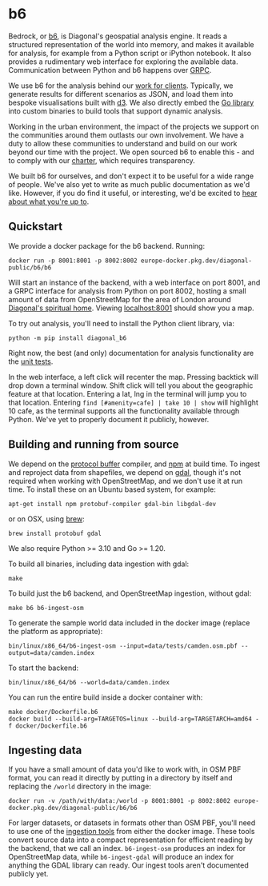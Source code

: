 # b6

Bedrock, or [b6](https://diagonal.works/b6), is Diagonal's geospatial analysis
engine. It reads a structured representation of the world into memory, and
makes it available for analysis, for example from a Python script or iPython
notebook. It also provides a rudimentary web interface for exploring the
available data. Communication between Python and b6 happens over
[GRPC](https://grpc.io).

We use b6 for the analysis behind our
[work for clients](http://diagonal.works/journal). Typically, we generate
results for different scenarios as JSON, and load them into bespoke
visualisations built with [d3](https://d3js.org/). We also directly embed
the [Go library](src/diagonal.works/b6/world.go) into custom
binaries to build tools that support dynamic analysis.

Working in the urban environment, the impact of the projects we support on
the communities around them outlasts our own involvement. We have a duty to
allow these communities to understand and build on our work beyond our time
with the project. We open sourced b6 to enable this - and to comply with our
[charter](http://diagonal.works/charter), which requires transparency.

We built b6 for ourselves, and don't expect it to be useful for a wide range
of people. We've also yet to write as much public documentation as we'd like.
However, if you do find it useful, or interesting, we'd be excited to [hear
about what you're up to](mailto:hello@diagonal.works).

## Quickstart

We provide a docker package for the b6 backend. Running:

```
docker run -p 8001:8001 -p 8002:8002 europe-docker.pkg.dev/diagonal-public/b6/b6
```

Will start an instance of the backend, with a web interface on port 8001, and
a GRPC interface for analysis from Python on port 8002, hosting a small amount
of data from OpenStreetMap for the area of London around
[Diagonal's spiritual home](https://www.dishoom.com/kings-cross/). Viewing
[localhost:8001](http://localhost:8001) should show you a map.

To try out analysis, you'll need to install the Python client library, via:

```
python -m pip install diagonal_b6
```

Right now, the best (and only) documentation for analysis functionality are the [unit tests](python/diagonal_b6/b6_test.py).

In the web interface, a left click will recenter the
map. Pressing backtick will drop down a terminal window. Shift click will
tell you about the geographic feature at that location. Entering a lat, lng
in the terminal will jump you to that location. Entering
`find [#amenity=cafe] | take 10 | show` will highlight 10 cafe, as the terminal
supports all the functionality available through Python. We've yet to properly
document it publicly, however.

## Building and running from source

We depend on the [protocol buffer](https://protobuf.dev/) compiler, and
[npm](https://www.npmjs.com/) at build time. To ingest and reproject data from
shapefiles, we depend on [gdal](https://gdal.org/), though it's not required
when working with OpenStreetMap, and we don't use it at run time. To install these on an Ubuntu based system, for example:
```
apt-get install npm protobuf-compiler gdal-bin libgdal-dev
```
or on OSX, using [brew](http://brew.sh):
```
brew install protobuf gdal
```
We also require Python >= 3.10 and Go >= 1.20.

To build all binaries, including data ingestion with gdal:
```
make
```

To build just the b6 backend, and OpenStreetMap ingestion, without gdal:
```
make b6 b6-ingest-osm
```
To generate the sample world data included in the docker image (replace the platform as appropriate):
```
bin/linux/x86_64/b6-ingest-osm --input=data/tests/camden.osm.pbf --output=data/camden.index
```
To start the backend:
```
bin/linux/x86_64/b6 --world=data/camden.index
```
You can run the entire build inside a docker container with:
```
make docker/Dockerfile.b6
docker build --build-arg=TARGETOS=linux --build-arg=TARGETARCH=amd64 -f docker/Dockerfile.b6
```
## Ingesting data

If you have a small amount of data you'd like to work with, in OSM PBF format,
you can read it directly by putting in a directory by itself and replacing the
`/world` directory in the image:

```
docker run -v /path/with/data:/world -p 8001:8001 -p 8002:8002 europe-docker.pkg.dev/diagonal-public/b6/b6
```

For larger datasets, or datasets in formats other than OSM PBF, you'll need to
use one of the [ingestion tools](src/diagonal.works/b6/cmd) from either the
docker image. These tools convert source data into a compact representation for
efficient reading by the backend, that we call an index. `b6-ingest-osm` produces
an index for OpenStreetMap data, while `b6-ingest-gdal` will produce an index for
anything the GDAL library can ready. Our ingest tools aren't documented
publicly yet.


